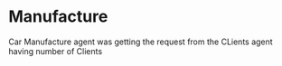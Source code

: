 # Manufacture
Car Manufacture
agent was getting the request from the CLients
agent having number of Clients
